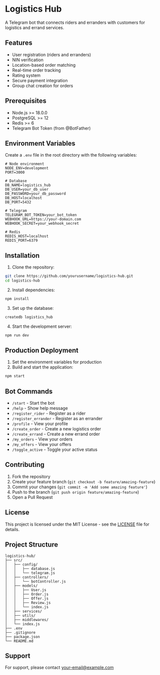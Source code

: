 # Logistics Hub

A Telegram bot that connects riders and erranders with customers for logistics and errand services.

## Features

- User registration (riders and erranders)
- NIN verification
- Location-based order matching
- Real-time order tracking
- Rating system
- Secure payment integration
- Group chat creation for orders

## Prerequisites

- Node.js >= 18.0.0
- PostgreSQL >= 12
- Redis >= 6
- Telegram Bot Token (from @BotFather)

## Environment Variables

Create a `.env` file in the root directory with the following variables:

```env
# Node environment
NODE_ENV=development
PORT=3000

# Database
DB_NAME=logistics_hub
DB_USER=your_db_user
DB_PASSWORD=your_db_password
DB_HOST=localhost
DB_PORT=5432

# Telegram
TELEGRAM_BOT_TOKEN=your_bot_token
WEBHOOK_URL=https://your-domain.com
WEBHOOK_SECRET=your_webhook_secret

# Redis
REDIS_HOST=localhost
REDIS_PORT=6379
```

## Installation

1. Clone the repository:
```bash
git clone https://github.com/yourusername/logistics-hub.git
cd logistics-hub
```

2. Install dependencies:
```bash
npm install
```

3. Set up the database:
```bash
createdb logistics_hub
```

4. Start the development server:
```bash
npm run dev
```

## Production Deployment

1. Set the environment variables for production
2. Build and start the application:
```bash
npm start
```

## Bot Commands

- `/start` - Start the bot
- `/help` - Show help message
- `/register_rider` - Register as a rider
- `/register_errander` - Register as an errander
- `/profile` - View your profile
- `/create_order` - Create a new logistics order
- `/create_errand` - Create a new errand order
- `/my_orders` - View your orders
- `/my_offers` - View your offers
- `/toggle_active` - Toggle your active status

## Contributing

1. Fork the repository
2. Create your feature branch (`git checkout -b feature/amazing-feature`)
3. Commit your changes (`git commit -m 'Add some amazing feature'`)
4. Push to the branch (`git push origin feature/amazing-feature`)
5. Open a Pull Request

## License

This project is licensed under the MIT License - see the [LICENSE](LICENSE) file for details.

## Project Structure

```
logistics-hub/
├── src/
│   ├── config/
│   │   ├── database.js
│   │   └── telegram.js
│   ├── controllers/
│   │   └── botController.js
│   ├── models/
│   │   ├── User.js
│   │   ├── Order.js
│   │   ├── Offer.js
│   │   ├── Review.js
│   │   └── index.js
│   ├── services/
│   ├── utils/
│   ├── middlewares/
│   └── index.js
├── .env
├── .gitignore
├── package.json
└── README.md
```

## Support

For support, please contact [your-email@example.com](mailto:your-email@example.com) 